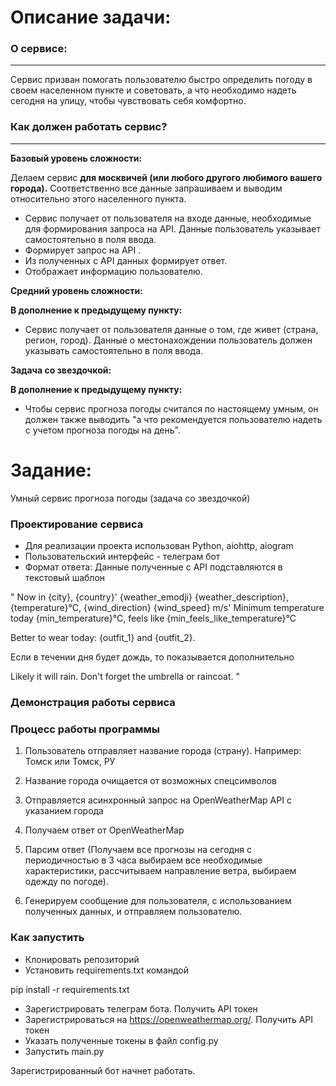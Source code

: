 # Описание задачи:

### О сервисе:

---

Сервис призван помогать пользователю быстро определить погоду в своем населенном пункте и советовать, а что необходимо надеть сегодня на улицу, чтобы чувствовать себя комфортно.

### **Как должен работать сервис?**

---

**Базовый уровень сложности:**

Делаем сервис **для москвичей (или любого другого любимого вашего города).** Соответственно все данные запрашиваем и выводим относительно этого населенного пункта.

- Сервис получает от пользователя на входе данные, необходимые для формирования запроса на API. Данные пользователь указывает самостоятельно в поля ввода.
- Формирует запрос на API .
- Из полученных с API данных формирует ответ.
- Отображает информацию пользователю.

**Средний уровень сложности:**

**В дополнение к предыдущему пункту:**

- Сервис получает от пользователя данные о том, где живет (страна, регион, город). Данные о местонахождении пользователь должен указывать самостоятельно в поля ввода.

**Задача со звездочкой:**

**В дополнение к предыдущему пункту:**

- Чтобы сервис прогноза погоды считался по настоящему умным, он должен также выводить "а что рекомендуется пользователю надеть с учетом прогноза погоды на день".


# Задание:

Умный сервис прогноза погоды (задача со звездочкой)

### Проектирование сервиса

- Для реализации проекта использован Python, aiohttp, aiogram
- Пользовательский интерфейс - телеграм бот
- Формат ответа:
Данные полученные с API подставляются в текстовый шаблон

"
Now in {city}, {country}' 
{weather_emodji} {weather_description}, {temperature}°C, {wind_direction} {wind_speed} m/s'
Minimum temperature today {min_temperature}°C, 
feels like {min_feels_like_temperature}°C

Better to wear today: {outfit_1} and {outfit_2}.

Если в течении дня будет дождь, то показывается дополнительно

Likely it will rain. Don't forget the umbrella or raincoat.
"

### Демонстрация работы сервиса

### Процесс работы программы

1. Пользователь отправляет название города (страну).
Например: Томск или Томск, РУ
2. Название города очищается от возможных спецсимволов
3. Отправляется асинхронный запрос на OpenWeatherMap API с указанием города
4. Получаем ответ от OpenWeatherMap
5. Парсим ответ (Получаем все прогнозы на сегодня с периодичностью в 3 часа
выбираем все необходимые характеристики, рассчитываем направление ветра,
выбираем одежду по погоде).

6. Генерируем сообщение для пользователя, с использованием полученных данных, 
и отправляем пользователю.



### Как запустить
- Клонировать репозиторий
- Установить requirements.txt командой 

pip install -r requirements.txt

- Зарегистрировать телеграм бота. Получить API токен
- Зарегистрироваться на https://openweathermap.org/. Получить API токен
- Указать полученные токены в файл config.py
- Запустить main.py

Зарегистрированный бот начнет работать.

